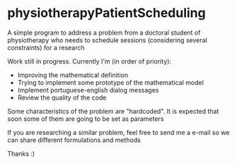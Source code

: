 # physiotherapyPatientScheduling
A simple program to address a problem from a doctoral student of physiotherapy who needs to schedule sessions (considering several constraints) for a research


Work still in progress. Currently I'm (in order of priority):

- Improving the mathematical definition
- Trying to implement some prototype of the mathematical model
- Implement portuguese-english dialog messages
- Review the quality of the code

Some characteristics of the problem are "hardcoded".
It is expected that soon some of them are going to be set as parameters

If you are researching a similar problem, feel free to send me a e-mail so we can share different formulations and methods

Thanks :)
